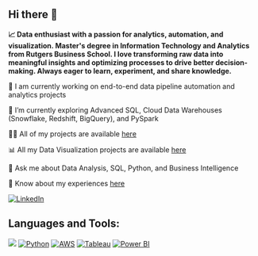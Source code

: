 ## Hi there 👋

**📈 Data enthusiast with a passion for analytics, automation, and visualization. Master's degree in Information Technology and Analytics from Rutgers Business School. I love transforming raw data into meaningful insights and optimizing processes to drive better decision-making. Always eager to learn, experiment, and share knowledge.**

🔭 I am currently working on end-to-end data pipeline automation and analytics projects

🌱 I’m currently exploring Advanced SQL, Cloud Data Warehouses (Snowflake, Redshift, BigQuery), and PySpark

👨‍💻 All of my projects are available [here](https://github.com/grishma-patil?tab=repositories)

📊 All my Data Visualization projects are available [here](https://public.tableau.com/app/profile/grishma.patil/vizzes)

💬 Ask me about Data Analysis, SQL, Python, and Business Intelligence

📄 Know about my experiences [here](https://www.linkedin.com/in/grishmapatil/)

[![LinkedIn](https://img.shields.io/badge/LINKEDIN-0077B5?style=flat&logo=linkedin&logoColor=white)](https://www.linkedin.com/in/grishmapatil/)

## Languages and Tools:
<p align="left">
  <a href="https://www.mysql.com/"><img src="https://img.shields.io/badge/MYSQL-005C84?style=flat-square&logo=mysql&logoColor=white""/></a>
  <a href="https://www.python.org/"><img src="https://img.shields.io/badge/PYTHON-3776AB?style=flat-square&logo=python&logoColor=white" alt="Python"/></a>
  <a href="https://aws.amazon.com/"><img src="https://img.shields.io/badge/AWS-232F3E?style=flat-square&logo=amazon-aws&logoColor=white" alt="AWS"/></a>
  <a href="https://www.tableau.com/"><img src="https://img.shields.io/badge/TABLEAU-E97627?style=flat-square&logo=tableau&logoColor=white" alt="Tableau"/></a>
  <a href="https://powerbi.microsoft.com/"><img src="https://img.shields.io/badge/POWERBI-F2C811?style=flat-square&logo=powerbi&logoColor=black" alt="Power BI"/></a>
</p>
